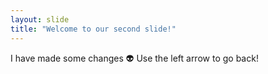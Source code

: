 ```yaml
---
layout: slide
title: "Welcome to our second slide!"
---
```

I have made some changes :alien:
Use the left arrow to go back!